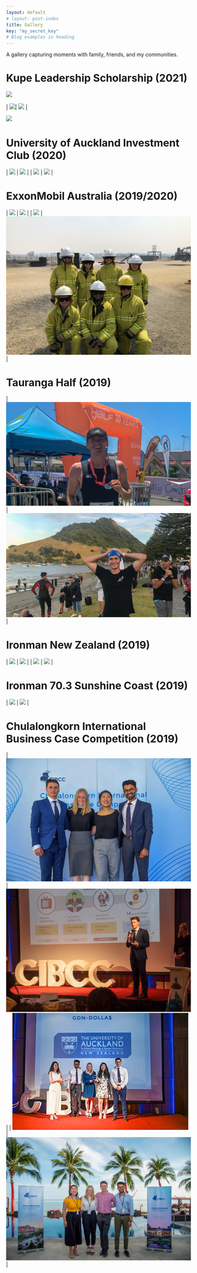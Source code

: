```yaml
---
layout: default
# layout: post-index
title: Gallery
key: "my_secret_key"
# Blog examples in heading
---
```


A gallery capturing moments with family, friends, and my communities.

# **Kupe Leadership Scholarship (2021)**

![](/assets/images/gallery/kupe-1.png)

| ![](/assets/images/gallery/kupe-2.png)| ![](/assets/images/gallery/kupe-4.png) |

![](/assets/images/gallery/kupe-3.png)

# **University of Auckland Investment Club (2020)**

| ![](/assets/images/gallery/uaic-1.jpg) | ![](/assets/images/gallery/uaic-2.jpg) |
| ![](/assets/images/gallery/uaic-3.jpg) | ![](/assets/images/gallery/uaic-4.jpg) |

# **ExxonMobil Australia (2019/2020)**

| ![](/assets/images/gallery/xom-1.jpg) | ![](/assets/images/gallery/xom-3.jpg) |
| ![](/assets/images/gallery/xom-2.jpg) | ![](/assets/images/gallery/xom-4.jpg) |

# **Tauranga Half (2019)**

| ![](/assets/images/gallery/th1.jpg) | ![](/assets/images/gallery/th2.jpg) |

# **Ironman New Zealand (2019)**

| ![](/assets/images/gallery/imnz-3.jpg) | ![](/assets/images/gallery/imnz-4.jpg) |
| ![](/assets/images/gallery/imnz-1.jpg) | ![](/assets/images/gallery/imnz-2.jpg) |

# **Ironman 70.3 Sunshine Coast (2019)**

| ![](/assets/images/gallery/imsc-1.jpg) | ![](/assets/images/gallery/imsc-2.jpg) |

# **Chulalongkorn International Business Case Competition (2019)**

| ![](/assets/images/gallery/cibcc-1.jpg) | ![](/assets/images/gallery/cibcc-2.jpg) |
| ![](/assets/images/gallery/cibcc-3.jpg) | ![](/assets/images/gallery/cibcc-4.jpg) |

